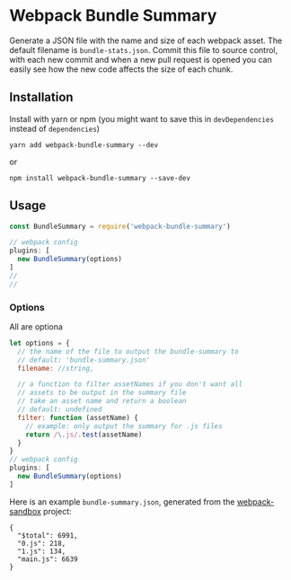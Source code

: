 # Webpack Bundle Summary

Generate a JSON file with the name and size of each webpack asset. The default
filename is `bundle-stats.json`. Commit this file to source control, with each
new commit and when a new pull request is opened you can easily see how the
new code affects the size of each chunk.

## Installation

Install with yarn or npm (you might want to save this in `devDependencies` instead of `dependencies`)

```
yarn add webpack-bundle-summary --dev
```

or

```
npm install webpack-bundle-summary --save-dev
```

## Usage

```javascript
const BundleSummary = require('webpack-bundle-summary')

// webpack config
plugins: [
  new BundleSummary(options)
]
//
//
```

### Options

All are optiona

```javascript
let options = {
  // the name of the file to output the bundle-summary to
  // default: 'bundle-summary.json'
  filename: //string,

  // a function to filter assetNames if you don't want all
  // assets to be output in the summary file
  // take an asset name and return a boolean
  // default: undefined
  filter: function (assetName) {
    // example: only output the summary for .js files
    return /\.js/.test(assetName)
  }
}
// webpack config
plugins: [
  new BundleSummary(options)
]
```

Here is an example `bundle-summary.json`, generated from the [webpack-sandbox](github.com/crowdcst/webpack-sandbox) project:

```
{
  "$total": 6991,
  "0.js": 218,
  "1.js": 134,
  "main.js": 6639
}
```
